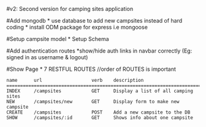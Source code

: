 #v2: Second version for camping sites application

#Add mongodb
    * use database to add new campsites instead of hard coding
    * install ODM package for express i.e mongoose

#Setup campsite model 
    * Setup Schema
    
#Add authentication routes
    *show/hide auth links in navbar correctly
    (Eg: signed in as username & logout)

#Show Page 
    * 7 RESTFUL ROUTES //order of ROUTES is important
    
    name      url                  verb    description
    =========================================================================
    INDEX     /campsites           GET     Display a list of all camping sites
    NEW       /campsites/new       GET     Display form to make new campsite
    CREATE    /campsites           POST    Add a new campsite to the DB
    SHOW      /campsites/:id       GET     Shows info about one campsite